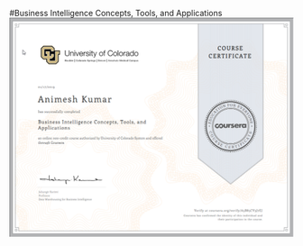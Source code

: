 #Business Intelligence Concepts, Tools, and Applications
![Alt text](/certificate.png "Optional Title")
